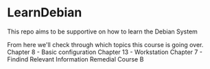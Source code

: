 # LearnDebian
This repo aims to be supportive on how to learn the Debian System

From here we'll check through which topics this course is going over.
Chapter 8 - Basic configuration
Chapter 13 - Workstation
Chapter 7 - Findind Relevant Information
Remedial Course B

